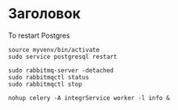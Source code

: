# Заголовок

To restart Postgres

```
source myvenv/bin/activate
sudo service postgresql restart

sudo rabbitmq-server -detached
sudo rabbitmqctl status
sudo rabbitmqctl stop

nohup celery -A integrService worker -l info & 

```